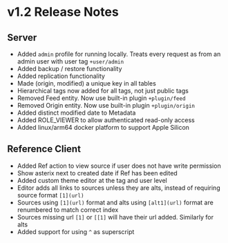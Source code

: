 # v1.2 Release Notes

## Server

* Added `admin` profile for running locally. Treats every request as from an admin user
  with user tag `+user/admin`
* Added backup / restore functionality
* Added replication functionality
* Made (origin, modified) a unique key in all tables
* Hierarchical tags now added for all tags, not just public tags
* Removed Feed entity. Now use built-in plugin `+plugin/feed`
* Removed Origin entity. Now use built-in plugin `+plugin/origin`
* Added distinct modified date to Metadata
* Added ROLE_VIEWER to allow authenticated read-only access
* Added linux/arm64 docker platform to support Apple Silicon

## Reference Client

* Added Ref action to view source if user does not have write permission
* Show asterix next to created date if Ref has been edited
* Added custom theme editor at the tag and user level
* Editor adds all links to sources unless they are alts, instead of requiring source format `[1](url)`
* Sources using `[1](url)` format and alts using `[alt1](url)` format are renumbered to match correct index
* Sources missing url `[1]` or `[[1]` will have their url added. Similarly for alts
* Added support for using `^` as superscript
